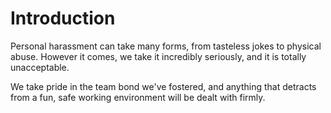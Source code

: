 # Introduction

Personal harassment can take many forms, from tasteless jokes to physical abuse. However it comes, we take it incredibly seriously, and it is totally unacceptable.

We take pride in the team bond we've fostered, and anything that detracts from a fun, safe working environment will be dealt with firmly.
